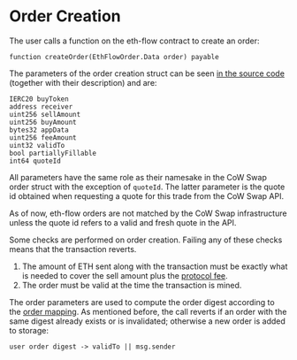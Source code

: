 # Order Creation

The user calls a function on the eth-flow contract to create an order:

```
function createOrder(EthFlowOrder.Data order) payable
```

The parameters of the order creation struct can be seen [in the source code](https://github.com/cowprotocol/ethflowcontract/blob/v1.0.0/src/libraries/EthFlowOrder.sol#L19-L45) (together with their description) and are:

```
IERC20 buyToken
address receiver
uint256 sellAmount
uint256 buyAmount
bytes32 appData
uint256 feeAmount
uint32 validTo
bool partiallyFillable
int64 quoteId
```

All parameters have the same role as their namesake in the CoW Swap order struct with the exception of `quoteId`. The latter parameter is the quote id obtained when requesting a quote for this trade from the CoW Swap API.

As of now, eth-flow orders are not matched by the CoW Swap infrastructure unless the quote id refers to a valid and fresh quote in the API.

Some checks are performed on order creation. Failing any of these checks means that the transaction reverts.

1. The amount of ETH sent along with the transaction must be exactly what is needed to cover the sell amount plus the [protocol fee](../../overview/definitions).
2. The order must be valid at the time the transaction is mined.

The order parameters are used to compute the order digest according to the [order mapping](user-and-eth-flow-contract-orders). As mentioned before, the call reverts if an order with the same digest already exists or is invalidated; otherwise a new order is added to storage:

```
user order digest -> validTo || msg.sender
```
